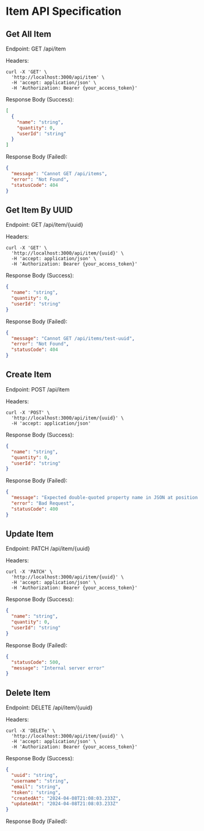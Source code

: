 # Item API Specification

## Get All Item

Endpoint: GET /api/item

Headers:

```
curl -X 'GET' \
  'http://localhost:3000/api/item' \
  -H 'accept: application/json' \
  -H 'Authorization: Bearer {your_access_token}'
```

Response Body (Success):

```json
[
  {
    "name": "string",
    "quantity": 0,
    "userId": "string"
  }
]
```

Response Body (Failed):

```json
{
  "message": "Cannot GET /api/items",
  "error": "Not Found",
  "statusCode": 404
}
```

## Get Item By UUID

Endpoint: GET /api/item/{uuid}

Headers:

```
curl -X 'GET' \
  'http://localhost:3000/api/item/{uuid}' \
  -H 'accept: application/json' \
  -H 'Authorization: Bearer {your_access_token}'
```

Response Body (Success):

```json
{
  "name": "string",
  "quantity": 0,
  "userId": "string"
}
```

Response Body (Failed):

```json
{
  "message": "Cannot GET /api/items/test-uuid",
  "error": "Not Found",
  "statusCode": 404
}
```

## Create Item

Endpoint: POST /api/item

Headers:

```
curl -X 'POST' \
  'http://localhost:3000/api/item/{uuid}' \
  -H 'accept: application/json'
```

Response Body (Success):

```json
{
  "name": "string",
  "quantity": 0,
  "userId": "string"
}
```

Response Body (Failed):

```json
{
  "message": "Expected double-quoted property name in JSON at position 39",
  "error": "Bad Request",
  "statusCode": 400
}
```

## Update Item

Endpoint: PATCH /api/item/{uuid}

Headers:

```
curl -X 'PATCH' \
  'http://localhost:3000/api/item/{uuid}' \
  -H 'accept: application/json' \
  -H 'Authorization: Bearer {your_access_token}'
```

Response Body (Success):

```json
{
  "name": "string",
  "quantity": 0,
  "userId": "string"
}
```

Response Body (Failed):

```json
{
  "statusCode": 500,
  "message": "Internal server error"
}
```

## Delete Item

Endpoint: DELETE /api/item/{uuid}

Headers:

```
curl -X 'DELETe' \
  'http://localhost:3000/api/item/{uuid}' \
  -H 'accept: application/json' \
  -H 'Authorization: Bearer {your_access_token}'
```

Response Body (Success):

```json
{
  "uuid": "string",
  "username": "string",
  "email": "string",
  "token": "string",
  "createdAt": "2024-04-08T21:08:03.233Z",
  "updatedAt": "2024-04-08T21:08:03.233Z"
}
```

Response Body (Failed):

```json

```

